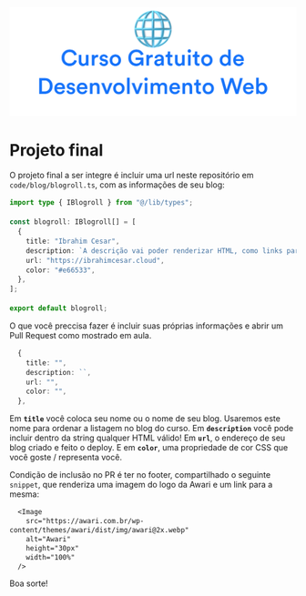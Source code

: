 <div align="center">
<img  src="../images/header.png" alt="Curso Gratuito Web Dev Awari" />
</div>

# Projeto final


O projeto final a ser integre é incluir uma url neste repositório em `code/blog/blogroll.ts`, com as informações de seu blog:

```ts
import type { IBlogroll } from "@/lib/types";

const blogroll: IBlogroll[] = [
  {
    title: "Ibrahim Cesar",
    description: `A descrição vai poder renderizar HTML, como links para o <a href="https://twitter.com/ibrahimcessar" target="_blank">twitter</a> e outros.`,
    url: "https://ibrahimcesar.cloud",
    color: "#e66533",
  },
];

export default blogroll;
```

O que você preccisa fazer é incluir suas próprias informações e abrir um Pull Request como mostrado em aula.

```ts
  {
    title: "",
    description: ``,
    url: "",
    color: "",
  },
```

Em **`title`** você coloca seu nome ou o nome de seu blog. Usaremos este nome para ordenar a listagem no blog do curso. Em **`description`** você pode incluir dentro da string qualquer HTML válido! Em **`url`**, o endereço de seu blog criado e feito o deploy. E em **`color`**, uma propriedade de cor CSS que você goste / representa você.

Condição de inclusão no PR é ter no footer, compartilhado o seguinte `snippet`, que renderiza uma imagem do logo da Awari e um link para a mesma:

```
  <Image 
    src="https://awari.com.br/wp-content/themes/awari/dist/img/awari@2x.webp"
    alt="Awari"
    height="30px"
    width="100%"
  />
```

Boa sorte!
